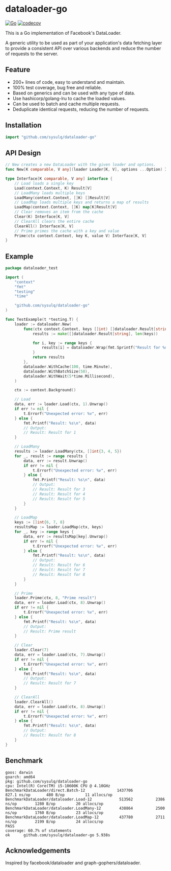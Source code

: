 dataloader-go
===

[![Go](https://github.com/sysulq/dataloader-go/actions/workflows/go.yml/badge.svg)](https://github.com/sysulq/dataloader-go/actions/workflows/go.yml)
[![codecov](https://codecov.io/gh/sysulq/dataloader-go/graph/badge.svg?token=KHQZ38ES45)](https://codecov.io/gh/sysulq/dataloader-go)

This is a Go implementation of Facebook's DataLoader.

A generic utility to be used as part of your application's data fetching layer to provide a consistent API over various backends and reduce the number of requests to the server.

Feature
---

- 200+ lines of code, easy to understand and maintain.
- 100% test coverage, bug free and reliable.
- Based on generics and can be used with any type of data.
- Use hashicorp/golang-lru to cache the loaded values.
- Can be used to batch and cache multiple requests.
- Deduplicate identical requests, reducing the number of requests.

Installation
---

```go
import "github.com/sysulq/dataloader-go"
```

API Design
---

```go
// New creates a new DataLoader with the given loader and options.
func New[K comparable, V any](loader Loader[K, V], options ...Option) Interface[K, V]

type Interface[K comparable, V any] interface {
	// Load loads a single key
	Load(context.Context, K) Result[V]
	// LoadMany loads multiple keys
	LoadMany(context.Context, []K) []Result[V]
	// LoadMap loads multiple keys and returns a map of results
	LoadMap(context.Context, []K) map[K]Result[V]
	// Clear removes an item from the cache
	Clear(K) Interface[K, V]
	// ClearAll clears the entire cache
	ClearAll() Interface[K, V]
	// Prime primes the cache with a key and value
	Prime(ctx context.Context, key K, value V) Interface[K, V]
}
```

Example
---

```go
package dataloader_test

import (
	"context"
	"fmt"
	"testing"
	"time"

	"github.com/sysulq/dataloader-go"
)

func TestExample(t *testing.T) {
	loader := dataloader.New(
		func(ctx context.Context, keys []int) []dataloader.Result[string] {
			results := make([]dataloader.Result[string], len(keys))

			for i, key := range keys {
				results[i] = dataloader.Wrap(fmt.Sprintf("Result for %d", key), nil)
			}
			return results
		},
		dataloader.WithCache(100, time.Minute),
		dataloader.WithBatchSize(50),
		dataloader.WithWait(5*time.Millisecond),
	)

	ctx := context.Background()

	// Load
	data, err := loader.Load(ctx, 1).Unwrap()
	if err != nil {
		t.Errorf("Unexpected error: %v", err)
	} else {
		fmt.Printf("Result: %s\n", data)
		// Output:
		// Result: Result for 1
	}

	// LoadMany
	results := loader.LoadMany(ctx, []int{3, 4, 5})
	for _, result := range results {
		data, err := result.Unwrap()
		if err != nil {
			t.Errorf("Unexpected error: %v", err)
		} else {
			fmt.Printf("Result: %s\n", data)
			// Output:
			// Result: Result for 3
			// Result: Result for 4
			// Result: Result for 5
		}
	}

	// LoadMap
	keys := []int{6, 7, 8}
	resultsMap := loader.LoadMap(ctx, keys)
	for _, key := range keys {
		data, err := resultsMap[key].Unwrap()
		if err != nil {
			t.Errorf("Unexpected error: %v", err)
		} else {
			fmt.Printf("Result: %s\n", data)
			// Output:
			// Result: Result for 6
			// Result: Result for 7
			// Result: Result for 8
		}
	}

	// Prime
	loader.Prime(ctx, 8, "Prime result")
	data, err = loader.Load(ctx, 8).Unwrap()
	if err != nil {
		t.Errorf("Unexpected error: %v", err)
	} else {
		fmt.Printf("Result: %s\n", data)
		// Output:
		// Result: Prime result
	}

	// Clear
	loader.Clear(7)
	data, err = loader.Load(ctx, 7).Unwrap()
	if err != nil {
		t.Errorf("Unexpected error: %v", err)
	} else {
		fmt.Printf("Result: %s\n", data)
		// Output:
		// Result: Result for 7
	}

	// ClearAll
	loader.ClearAll()
	data, err = loader.Load(ctx, 8).Unwrap()
	if err != nil {
		t.Errorf("Unexpected error: %v", err)
	} else {
		fmt.Printf("Result: %s\n", data)
		// Output:
		// Result: Result for 8
	}
}
```


Benchmark
---

```plain
goos: darwin
goarch: amd64
pkg: github.com/sysulq/dataloader-go
cpu: Intel(R) Core(TM) i5-10600K CPU @ 4.10GHz
BenchmarkDataLoader/direct.Batch-12         	 1437706	       827.1 ns/op	     480 B/op	      11 allocs/op
BenchmarkDataLoader/dataloader.Load-12      	  513562	      2386 ns/op	    1280 B/op	      20 allocs/op
BenchmarkDataLoader/dataloader.LoadMany-12  	  438864	      2500 ns/op	    1760 B/op	      23 allocs/op
BenchmarkDataLoader/dataloader.LoadMap-12   	  437780	      2711 ns/op	    2199 B/op	      24 allocs/op
PASS
coverage: 60.7% of statements
ok  	github.com/sysulq/dataloader-go	5.938s
```

Acknowledgements
---

Inspired by facebook/dataloader and graph-gophers/dataloader.
